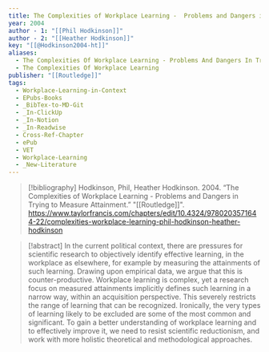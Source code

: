 ```yaml
---
title: The Complexities of Workplace Learning -  Problems and Dangers in Trying to Measure Attainment
year: 2004
author - 1: "[[Phil Hodkinson]]"
author - 2: "[[Heather Hodkinson]]"
key: "[[@Hodkinson2004-ht]]"
aliases:
  - The Complexities Of Workplace Learning - Problems And Dangers In Trying To Measure Attainment
  - The Complexities Of Workplace Learning
publisher: "[[Routledge]]"
tags:
  - Workplace-Learning-in-Context
  - EPubs-Books
  - _BibTex-to-MD-Git
  - _In-ClickUp
  - _In-Notion
  - _In-Readwise
  - Cross-Ref-Chapter
  - ePub
  - VET
  - Workplace-Learning
  - _New-Literature
---
```


> [!bibliography]
> Hodkinson, Phil, Heather Hodkinson. 2004. “The Complexities of Workplace Learning -  Problems and Dangers in Trying to Measure Attainment.” "[[Routledge]]". https://www.taylorfrancis.com/chapters/edit/10.4324/9780203571644-22/complexities-workplace-learning-phil-hodkinson-heather-hodkinson

> [!abstract]
> In the current political context, there are pressures for scientific research to objectively identify effective learning, in the workplace as elsewhere, for example by measuring the attainments of such learning. Drawing upon empirical data, we argue that this is counter-productive. Workplace learning is complex, yet a research focus on measured attainments implicitly defines such learning in a narrow way, within an acquisition perspective. This severely restricts the range of learning that can be recognized. Ironically, the very types of learning likely to be excluded are some of the most common and significant. To gain a better understanding of workplace learning and to effectively improve it, we need to resist scientific reductionism, and work with more holistic theoretical and methodological approaches.